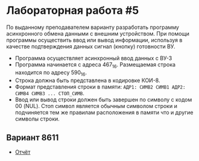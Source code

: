 # Лабораторная работа #5

По выданному преподавателем варианту разработать программу асинхронного обмена данными с внешним устройством. При помощи программы осуществить ввод или вывод информации, используя в качестве подтверждения данных сигнал (кнопку) готовности ВУ.

-  Программа осуществляет асинхронный ввод данных с ВУ-3
-  Программа начинается с адреса 467<sub>16</sub>. Размещаемая строка находится по адресу 590<sub>16</sub>.
- Строка должна быть представлена в кодировке КОИ-8.
- Формат представления строки в памяти: `АДР1: СИМВ2 СИМВ1 АДР2: СИМВ4 СИМВ3 ... СТОП_СИМВ`.
- Ввод или вывод строки должен быть завершен по символу c кодом 00 (NUL). Стоп символ является обычным символом строки и подчиняется тем же правилам расположения в памяти что и другие символы строки.


## Вариант 8611

- [Отчёт](./docs/report.pdf)
